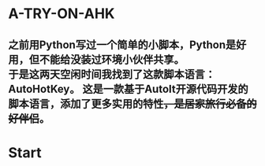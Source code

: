 # A-TRY-ON-AHK
之前用Python写过一个简单的小脚本，Python是好用，但不能给没装过环境小伙伴共享。	
于是这两天空闲时间我找到了这款脚本语言：AutoHotKey。	
这是一款基于AutoIt开源代码开发的脚本语言，添加了更多实用的特性<del>，是居家旅行必备的好伴侣</del>。	
---

# Start